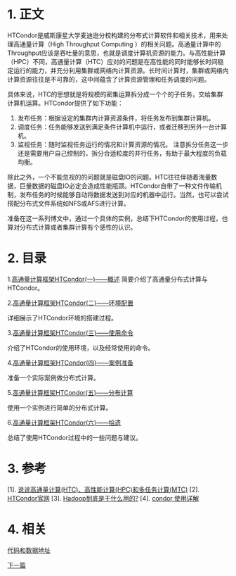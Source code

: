 # 1. 正文

HTCondor是威斯康星大学麦迪逊分校构建的分布式计算软件和相关技术，用来处理高通量计算（High Throughput Computing ）的相关问题。高通量计算中的Throughput应该是吞吐量的意思，也就是调度计算机资源的能力。与高性能计算（HPC）不同，高通量计算（HTC）应对的问题是在高性能的同时能够长时间稳定运行的能力，并充分利用集群或网络内计算资源。长时间计算时，集群或网络内计算资源往往是不可靠的，这中间蕴含了计算资源管理和任务调度的问题。

具体来说，HTC的思想就是将规模的密集运算拆分成一个个的子任务，交给集群计算机运算。HTCondor提供了如下功能：
1. 发布任务：根据设定的集群内计算资源条件，将任务发布到集群计算机。
2. 调度任务：任务能够发送到满足条件计算机中运行，或者迁移到另外一台计算机。
3. 监视任务：随时监视任务运行的情况和计算资源的情况。
注意拆分任务这一步还是需要用户自己控制的，拆分合适粒度的并行任务，有助于最大程度的负载均衡。

除此之外，一个不能忽视的的问题就是磁盘IO的问题。HTC往往伴随着海量数据，巨量数据的磁盘IO必定会造成性能瓶颈。HTCondor自带了一种文件传输机制，发布任务的时候能够自动将数据发送到对应的机器中运行。当然，也可以尝试搭配分布式文件系统如NFS或AFS进行计算。

准备在这一系列博文中，通过一个具体的实例，总结下HTCondor的使用过程，也算对分布式计算或者集群计算有个感性的认识。

# 2. 目录
1.[高通量计算框架HTCondor(一)——概述][netlink1]
简要介绍了高通量分布式计算与HTCondor。

2.[高通量计算框架HTCondor(二)——环境配置][netlink2]

详细展示了HTCondor环境的搭建过程。

3.[高通量计算框架HTCondor(三)——使用命令][netlink3]

介绍了HTCondor的使用环境，以及经常使用的命令。

4.[高通量计算框架HTCondor(四)——案例准备][netlink4]

准备一个实际案例做分布式计算。

5.[高通量计算框架HTCondor(五)——分布计算][netlink5]

使用一个实例进行简单的分布式计算。

6.[高通量计算框架HTCondor(六)——拾遗][netlink6]

总结了使用HTCondor过程中的一些问题与建议。

# 3. 参考
[1]. [说说高通量计算(HTC)、高性能计算(HPC)和多任务计算(MTC)](http://www.360doc.com/content/12/0514/00/21412_210833098.shtml)
[2]. [HTCondor官网](https://research.cs.wisc.edu/htcondor/)
[3]. [Hadoop到底是干什么用的?](https://www.zhihu.com/question/333417513)
[4]. [condor 使用详解](https://blog.csdn.net/nov_csdn/article/details/50442038)

# 4. 相关
[代码和数据地址](https://github.com/fafa1899/HTC)

[下一篇][netlink2]

[netlink1]:https://blog.csdn.net/charlee44/article/details/104018595
[netlink2]:https://blog.csdn.net/charlee44/article/details/104023264
[netlink3]:https://blog.csdn.net/charlee44/article/details/104077991
[netlink4]:https://blog.csdn.net/charlee44/article/details/104081453
[netlink5]:https://blog.csdn.net/charlee44/article/details/104083343
[netlink6]:https://blog.csdn.net/charlee44/article/details/104085090
